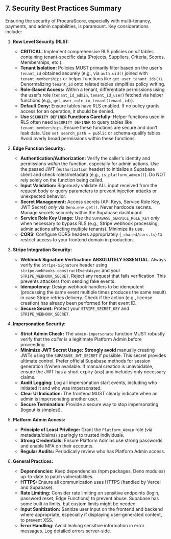## 7. Security Best Practices Summary

Ensuring the security of ProcuraScore, especially with multi-tenancy, payments, and admin capabilities, is paramount. Key considerations include:

1.  **Row Level Security (RLS):**
    *   **CRITICAL:** Implement comprehensive RLS policies on *all* tables containing tenant-specific data (Projects, Suppliers, Criteria, Scores, Memberships, etc.).
    *   **Tenant Isolation:** Policies MUST primarily filter based on the user's `tenant_id` obtained securely (e.g., via `auth.uid()` joined with `tenant_memberships` or helper functions like `get_user_tenant_ids()`). Denormalizing `tenant_id` onto related tables simplifies policy writing.
    *   **Role-Based Access:** Within a tenant, differentiate permissions using the user's role (`tenant_id_admin`, `tenant_id_user`) fetched via helper functions (e.g., `get_user_role_in_tenant(tenant_id)`).
    *   **Default Deny:** Ensure tables have RLS enabled. If no policy grants access for an operation, it should be denied.
    *   **Use `SECURITY DEFINER` Functions Carefully:** Helper functions used in RLS often need `SECURITY DEFINER` to query tables like `tenant_memberships`. Ensure these functions are secure and don't leak data. Use `set search_path = public` or schema-qualify tables. Avoid overly broad permissions within these functions.

2.  **Edge Function Security:**
    *   **Authentication/Authorization:** Verify the caller's identity and permissions *within* the function, especially for admin actions. Use the passed JWT (`Authorization` header) to initialize a Supabase client and check roles/metadata (e.g., `is_platform_admin()`). Do NOT rely solely on the function being called.
    *   **Input Validation:** Rigorously validate ALL input received from the request body or query parameters to prevent injection attacks or unexpected behavior.
    *   **Secret Management:** Access secrets (API Keys, Service Role Key, JWT Secret) *only* via `Deno.env.get()`. Never hardcode secrets. Manage secrets securely within the Supabase dashboard.
    *   **Service Role Key Usage:** Use the `SUPABASE_SERVICE_ROLE_KEY` *only* when necessary to bypass RLS (e.g., Stripe webhook processing, admin actions affecting multiple tenants). Minimize its use.
    *   **CORS:** Configure CORS headers appropriately (`_shared/cors.ts`) to restrict access to your frontend domain in production.

3.  **Stripe Integration Security:**
    *   **Webhook Signature Verification:** **ABSOLUTELY ESSENTIAL.** Always verify the `Stripe-Signature` header using `stripe.webhooks.constructEventAsync` and your `STRIPE_WEBHOOK_SECRET`. Reject any request that fails verification. This prevents attackers from sending fake events.
    *   **Idempotency:** Design webhook handlers to be idempotent (processing the same event multiple times produces the same result) in case Stripe retries delivery. Check if the action (e.g., license creation) has already been performed for that event ID.
    *   **Secure Secret:** Protect your `STRIPE_SECRET_KEY` and `STRIPE_WEBHOOK_SECRET`.

4.  **Impersonation Security:**
    *   **Strict Admin Check:** The `admin-impersonate` function MUST robustly verify that the *caller* is a legitimate Platform Admin before proceeding.
    *   **Minimize JWT Secret Usage:** **Strongly avoid** manually creating JWTs using the `SUPABASE_JWT_SECRET` if possible. This secret provides ultimate control. Prefer official Supabase methods for session generation if/when available. If manual creation is unavoidable, ensure the JWT has a short expiry (`exp`) and includes only necessary claims.
    *   **Audit Logging:** Log all impersonation start events, including who initiated it and who was impersonated.
    *   **Clear UI Indication:** The frontend MUST clearly indicate when an admin is impersonating another user.
    *   **Secure Termination:** Provide a secure way to stop impersonating (logout is simplest).

5.  **Platform Admin Access:**
    *   **Principle of Least Privilege:** Grant the `Platform_Admin` role (via metadata/claims) sparingly to trusted individuals.
    *   **Strong Credentials:** Ensure Platform Admins use strong passwords and enable MFA on their accounts.
    *   **Regular Audits:** Periodically review who has Platform Admin access.

6.  **General Practices:**
    *   **Dependencies:** Keep dependencies (npm packages, Deno modules) up-to-date to patch vulnerabilities.
    *   **HTTPS:** Ensure all communication uses HTTPS (handled by Vercel and Supabase).
    *   **Rate Limiting:** Consider rate limiting on sensitive endpoints (login, password reset, Edge Functions) to prevent abuse. Supabase has some built-in limits, but custom limits might be needed.
    *   **Input Sanitization:** Sanitize user input on the frontend and backend where appropriate, especially if displaying user-generated content, to prevent XSS.
    *   **Error Handling:** Avoid leaking sensitive information in error messages. Log detailed errors server-side.
